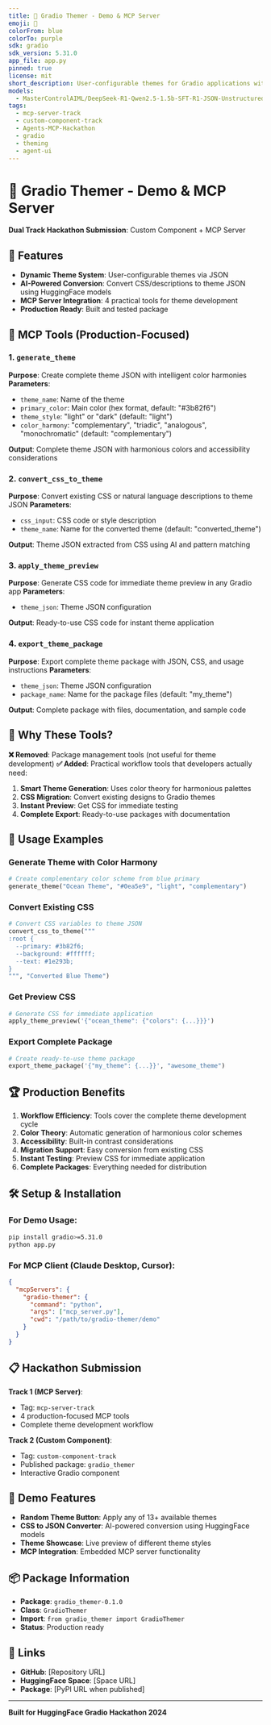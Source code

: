 ```yaml
---
title: 🎨 Gradio Themer - Demo & MCP Server
emoji: 🎨
colorFrom: blue
colorTo: purple
sdk: gradio
sdk_version: 5.31.0
app_file: app.py
pinned: true
license: mit
short_description: User-configurable themes for Gradio applications with MCP server integration
models:
  - MasterControlAIML/DeepSeek-R1-Qwen2.5-1.5b-SFT-R1-JSON-Unstructured-To-Structured
tags:
  - mcp-server-track
  - custom-component-track
  - Agents-MCP-Hackathon
  - gradio
  - theming
  - agent-ui
---
```


# 🎨 Gradio Themer - Demo & MCP Server

**Dual Track Hackathon Submission**: Custom Component + MCP Server

## 🚀 Features

- **Dynamic Theme System**: User-configurable themes via JSON
- **AI-Powered Conversion**: Convert CSS/descriptions to theme JSON using HuggingFace models
- **MCP Server Integration**: 4 practical tools for theme development
- **Production Ready**: Built and tested package

## 🤖 MCP Tools (Production-Focused)

### 1. `generate_theme`

**Purpose**: Create complete theme JSON with intelligent color harmonies
**Parameters**:

- `theme_name`: Name of the theme
- `primary_color`: Main color (hex format, default: "#3b82f6")
- `theme_style`: "light" or "dark" (default: "light")
- `color_harmony`: "complementary", "triadic", "analogous", "monochromatic" (default: "complementary")

**Output**: Complete theme JSON with harmonious colors and accessibility considerations

### 2. `convert_css_to_theme`

**Purpose**: Convert existing CSS or natural language descriptions to theme JSON
**Parameters**:

- `css_input`: CSS code or style description
- `theme_name`: Name for the converted theme (default: "converted_theme")

**Output**: Theme JSON extracted from CSS using AI and pattern matching

### 3. `apply_theme_preview`

**Purpose**: Generate CSS code for immediate theme preview in any Gradio app
**Parameters**:

- `theme_json`: Theme JSON configuration

**Output**: Ready-to-use CSS code for instant theme application

### 4. `export_theme_package`

**Purpose**: Export complete theme package with JSON, CSS, and usage instructions
**Parameters**:

- `theme_json`: Theme JSON configuration
- `package_name`: Name for the package files (default: "my_theme")

**Output**: Complete package with files, documentation, and sample code

## 🎯 Why These Tools?

**❌ Removed**: Package management tools (not useful for theme development)
**✅ Added**: Practical workflow tools that developers actually need:

1. **Smart Theme Generation**: Uses color theory for harmonious palettes
2. **CSS Migration**: Convert existing designs to Gradio themes
3. **Instant Preview**: Get CSS for immediate testing
4. **Complete Export**: Ready-to-use packages with documentation

## 🔧 Usage Examples

### Generate Theme with Color Harmony

```python
# Create complementary color scheme from blue primary
generate_theme("Ocean Theme", "#0ea5e9", "light", "complementary")
```

### Convert Existing CSS

```python
# Convert CSS variables to theme JSON
convert_css_to_theme("""
:root {
  --primary: #3b82f6;
  --background: #ffffff;
  --text: #1e293b;
}
""", "Converted Blue Theme")
```

### Get Preview CSS

```python
# Generate CSS for immediate application
apply_theme_preview('{"ocean_theme": {"colors": {...}}}')
```

### Export Complete Package

```python
# Create ready-to-use theme package
export_theme_package('{"my_theme": {...}}', "awesome_theme")
```

## 🏆 Production Benefits

1. **Workflow Efficiency**: Tools cover the complete theme development cycle
2. **Color Theory**: Automatic generation of harmonious color schemes
3. **Accessibility**: Built-in contrast considerations
4. **Migration Support**: Easy conversion from existing CSS
5. **Instant Testing**: Preview CSS for immediate application
6. **Complete Packages**: Everything needed for distribution

## 🛠 Setup & Installation

### For Demo Usage:

```bash
pip install gradio>=5.31.0
python app.py
```

### For MCP Client (Claude Desktop, Cursor):

```json
{
  "mcpServers": {
    "gradio-themer": {
      "command": "python",
      "args": ["mcp_server.py"],
      "cwd": "/path/to/gradio-themer/demo"
    }
  }
}
```

## 📋 Hackathon Submission

**Track 1 (MCP Server)**:

- Tag: `mcp-server-track`
- 4 production-focused MCP tools
- Complete theme development workflow

**Track 2 (Custom Component)**:

- Tag: `custom-component-track`
- Published package: `gradio_themer`
- Interactive Gradio component

## 🎨 Demo Features

- **Random Theme Button**: Apply any of 13+ available themes
- **CSS to JSON Converter**: AI-powered conversion using HuggingFace models
- **Theme Showcase**: Live preview of different theme styles
- **MCP Integration**: Embedded MCP server functionality

## 📦 Package Information

- **Package**: `gradio_themer-0.1.0`
- **Class**: `GradioThemer`
- **Import**: `from gradio_themer import GradioThemer`
- **Status**: Production ready

## 🔗 Links

- **GitHub**: [Repository URL]
- **HuggingFace Space**: [Space URL]
- **Package**: [PyPI URL when published]

---

**Built for HuggingFace Gradio Hackathon 2024**
